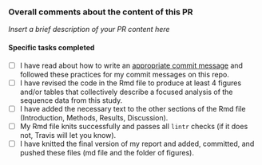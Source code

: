 ### Overall comments about the content of this PR

*Insert a brief description of your PR content here*

#### Specific tasks completed

- [ ] I have read about how to write an [appropriate commit message](https://chris.beams.io/posts/git-commit/) and followed these practices for my commit messages on this repo.
- [ ] I have revised the code in the Rmd file to produce at least 4 figures and/or tables that collectively describe a focused analysis of the sequence data from this study.
- [ ] I have added the necessary text to the other sections of the Rmd file (Introduction, Methods, Results, Discussion).
- [ ] My Rmd file knits successfully and passes all `lintr` checks (if it does not, Travis will let you know).
- [ ] I have knitted the final version of my report and added, committed, and pushed these files (md file and the folder of figures). 

